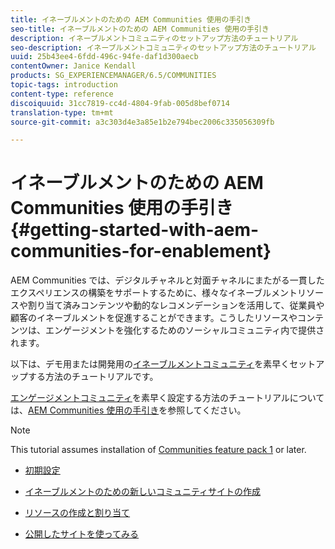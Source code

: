 ```yaml
---
title: イネーブルメントのための AEM Communities 使用の手引き
seo-title: イネーブルメントのための AEM Communities 使用の手引き
description: イネーブルメントコミュニティのセットアップ方法のチュートリアル
seo-description: イネーブルメントコミュニティのセットアップ方法のチュートリアル
uuid: 25b43ee4-6fdd-496c-94fe-daf1d300aecb
contentOwner: Janice Kendall
products: SG_EXPERIENCEMANAGER/6.5/COMMUNITIES
topic-tags: introduction
content-type: reference
discoiquuid: 31cc7819-cc4d-4804-9fab-005d8bef0714
translation-type: tm+mt
source-git-commit: a3c303d4e3a85e1b2e794bec2006c335056309fb

---
```



# イネーブルメントのための AEM Communities 使用の手引き  {#getting-started-with-aem-communities-for-enablement}

AEM Communities では、デジタルチャネルと対面チャネルにまたがる一貫したエクスペリエンスの構築をサポートするために、様々なイネーブルメントリソースや割り当て済みコンテンツや動的なレコメンデーションを活用して、従業員や顧客のイネーブルメントを促進することができます。こうしたリソースやコンテンツは、エンゲージメントを強化するためのソーシャルコミュニティ内で提供されます。

以下は、デモ用または開発用の[イネーブルメントコミュニティ](overview.md#enablement-community)を素早くセットアップする方法のチュートリアルです。

[エンゲージメントコミュニティ](overview.md#engagement-community)を素早く設定する方法のチュートリアルについては、[AEM Communities 使用の手引き](getting-started.md)を参照してください。

>[!NOTE]
>
>This tutorial assumes installation of [Communities feature pack 1](deploy-communities.md#latestfeaturepack) or later.

* [初期設定](enablement-setup.md)

* [イネーブルメントのための新しいコミュニティサイトの作成](enablement-create-site.md)

* [リソースの作成と割り当て](resource.md)

* [公開したサイトを使ってみる](enablement-published-site.md)

